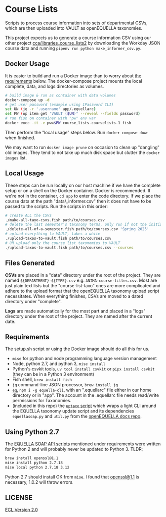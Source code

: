 # Course Lists

Scripts to process course information into sets of departmental CSVs, which are then uploaded into VAULT as openEQUELLA taxonomies.

This project expects us to generate a course information CSV using our other project [cca/libraries_course_lists2](https://github.com/cca/libraries_course_lists2) by downloading the Workday JSON course data and running `pipenv run python make_informer_csv.py`.

## Docker Usage

It is easier to build and run a Docker image than to worry about [the requirements](#requirements) below. The docker-compose project mounts the local complete, data, and logs directories as volumes.

```sh
# build image & run as container with data volumes
docker-compose up -d
# get user password (example using 1Password CLI)
set UN (jq -r '.username' app/.equellarc)
set PW (op item get "VAULT ($UN)" --reveal --fields password)
# run fish on container with "pw" env var
docker exec -it -e pw=$PW course_lists-courselists-1 fish
```

Then perform the "local usage" steps below. Run `docker-compose down` when finished.

We may want to run `docker image prune` on occasion to clean up "dangling" old images. They tend to not take up much disk space but clutter the `docker images` list.

## Local Usage

These steps can be run locally on our host machine if we have the complete setup or on a shell on the Docker container. Docker is recommended. If we're not in the container, `cd app` to enter the code directory. If we place the course data at the path "data/_informer.csv" then it does not have to be passed to the scripts. Run the scripts in this order:

```sh
# create ALL the CSVs
./make-all-taxo-csvs.fish path/to/courses.csv
# delete the last semester's taxonomy terms, only run if not the initial upload
./delete-all-of-a-semester.fish path/to/courses.csv 'Spring 2025'
# upload everything to VAULT, takes a while
./upload-taxos-to-vault.fish path/to/courses.csv
# OR upload only the course list taxonomies to VAULT
./upload-taxos-to-vault.fish path/to/courses.csv --courses
```

## Files Generated

**CSVs** are placed in a "data" directory under the root of the project. They are named `${DEPARTMENT}-${TYPE}.csv` e.g. `ANIMA-course-titles.csv`. Most are just plain text lists but the "course-list-taxo" ones are more complicated and adhere to the upload format that the openEQUELLA taxonomy upload script necessitates. When everything finishes, CSVs are moved to a dated directory under "complete".

**Logs** are made automatically for the most part and placed in a "logs" directory under the root of the project. They are named after the current date.

## Requirements

The setup.sh script or using the Docker image should do all this for us.

- `mise` for python and node programming language version management
- Node, python 2.7, and python 3, `mise install`
- Python's csvkit tools, `uv tool install csvkit` or `pipx install csvkit` (they can be in a Python 3 environment)
- Fish shell, `brew install fish`
- `jq` command-line JSON processor, `brew install jq`
- [`eq`](https://github.com/cca/equella_cli), `npm i -g equella-cli`, with an ".equellarc" file either in our home directory or in "app". The account in the .equellarc file needs read/write permissions for Taxonomies.
- (included in this repo) the [`uptaxo` script](https://gist.github.com/phette23/9bec679b7b677af7e396e8a40e7a7047) which wraps a light CLI around the EQUELLA taxonomy update script and its dependencies `equellasoap.py` and `util.py` from the [openEQUELLA docs repo](https://github.com/openequella/openequella.github.io/tree/master/example-scripts/SOAP/python).

## Using Python 2.7

The [EQUELLA SOAP API scripts](https://github.com/openequella/openequella.github.io/tree/master/example-scripts/SOAP/python) mentioned under requirements were written for Python 2 and will probably never be updated to Python 3. TLDR;

```sh
brew install openssl@1.1
mise install python 2.7.18
mise local python 2.7.18 3.12
```

Python 2.7 should install OK from `mise`. I found that openssl@1.1 is necessary, 1.0.2 will throw errors.

## LICENSE

[ECL Version 2.0](https://opensource.org/licenses/ECL-2.0)

